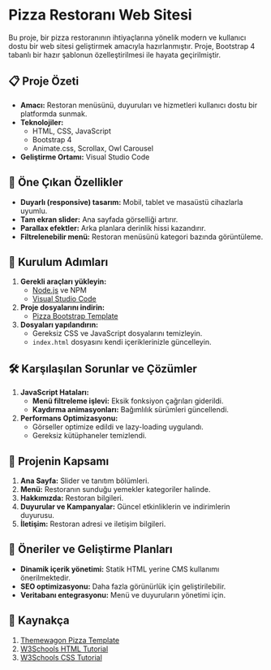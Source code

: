 # Pizza Restoranı Web Sitesi

Bu proje, bir pizza restoranının ihtiyaçlarına yönelik modern ve kullanıcı dostu bir web sitesi geliştirmek amacıyla hazırlanmıştır. Proje, Bootstrap 4 tabanlı bir hazır şablonun özelleştirilmesi ile hayata geçirilmiştir.

## 📋 Proje Özeti
- **Amacı:** Restoran menüsünü, duyuruları ve hizmetleri kullanıcı dostu bir platformda sunmak.
- **Teknolojiler:**
  - HTML, CSS, JavaScript
  - Bootstrap 4
  - Animate.css, Scrollax, Owl Carousel
- **Geliştirme Ortamı:** Visual Studio Code

## 🚀 Öne Çıkan Özellikler
- **Duyarlı (responsive) tasarım:** Mobil, tablet ve masaüstü cihazlarla uyumlu.
- **Tam ekran slider:** Ana sayfada görselliği artırır.
- **Parallax efektler:** Arka planlara derinlik hissi kazandırır.
- **Filtrelenebilir menü:** Restoran menüsünü kategori bazında görüntüleme.

## 📁 Kurulum Adımları
1. **Gerekli araçları yükleyin:** 
   - [Node.js](https://nodejs.org) ve NPM
   - [Visual Studio Code](https://code.visualstudio.com/)
2. **Proje dosyalarını indirin:** 
   - [Pizza Bootstrap Template](https://themewagon.com/themes/free-bootstrap-4-html5-pizza-website-template-pizza/)
3. **Dosyaları yapılandırın:**
   - Gereksiz CSS ve JavaScript dosyalarını temizleyin.
   - `index.html` dosyasını kendi içeriklerinizle güncelleyin.

## 🛠️ Karşılaşılan Sorunlar ve Çözümler
1. **JavaScript Hataları:**
   - **Menü filtreleme işlevi:** Eksik fonksiyon çağrıları giderildi.
   - **Kaydırma animasyonları:** Bağımlılık sürümleri güncellendi.
2. **Performans Optimizasyonu:**
   - Görseller optimize edildi ve lazy-loading uygulandı.
   - Gereksiz kütüphaneler temizlendi.

## 📌 Projenin Kapsamı
1. **Ana Sayfa:** Slider ve tanıtım bölümleri.
2. **Menü:** Restoranın sunduğu yemekler kategoriler halinde.
3. **Hakkımızda:** Restoran bilgileri.
4. **Duyurular ve Kampanyalar:** Güncel etkinliklerin ve indirimlerin duyurusu.
5. **İletişim:** Restoran adresi ve iletişim bilgileri.

## 🌟 Öneriler ve Geliştirme Planları
- **Dinamik içerik yönetimi:** Statik HTML yerine CMS kullanımı önerilmektedir.
- **SEO optimizasyonu:** Daha fazla görünürlük için geliştirilebilir.
- **Veritabanı entegrasyonu:** Menü ve duyuruların yönetimi için.

## 📌 Kaynakça
1. [Themewagon Pizza Template](https://themewagon.com/themes/free-bootstrap-4-html5-pizza-website-template-pizza/)
2. [W3Schools HTML Tutorial](https://www.w3schools.com/html/default.asp)
3. [W3Schools CSS Tutorial](https://www.w3schools.com/css/)


